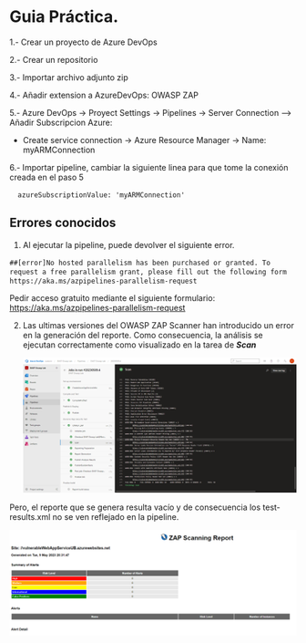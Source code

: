 # Guia Práctica.

1.- Crear un proyecto de Azure DevOps

2.- Crear un repositorio 

3.- Importar archivo adjunto zip

4.- Añadir extension a AzureDevOps: OWASP ZAP

5.- Azure DevOps -> Proyect Settings -> Pipelines -> Server Connection --> Añadir Subscripcion Azure:
* Create service connection -> Azure Resource Manager -> Name: myARMConnection

6.- Importar pipeline, cambiar la siguiente linea para que tome la conexión creada en el paso 5
```
  azureSubscriptionValue: 'myARMConnection'
```

## Errores conocidos

1. Al ejecutar la pipeline, puede devolver el siguiente error.

```
##[error]No hosted parallelism has been purchased or granted. To request a free parallelism grant, please fill out the following form https://aka.ms/azpipelines-parallelism-request
```
Pedir acceso gratuito mediante el siguiente formulario: https://aka.ms/azpipelines-parallelism-request

2. Las ultimas versiones del OWASP ZAP Scanner han introducido un error en la generación del reporte. Como consecuencia, la análisis  se ejecutan correctamente como visualizado en la tarea de ***Scan***  

   ![](./docs/DAST_analysis.png)

Pero, el reporte que se genera resulta vacío y de consecuencia los test-results.xml no se ven reflejado en la pipeline. 

![](./docs/zap_report.png)
